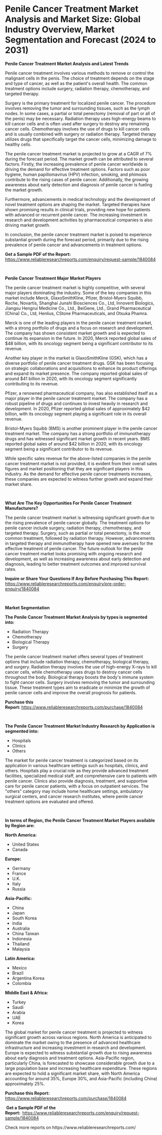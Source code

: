 <p><h1>Penile Cancer Treatment Market Analysis and Market Size: Global Industry Overview, Market Segmentation and Forecast (2024 to 2031)</h1></p><p><strong>Penile Cancer Treatment Market Analysis and Latest Trends</strong></p>
<p><p>Penile cancer treatment involves various methods to remove or control the malignant cells in the penis. The choice of treatment depends on the stage and type of cancer, as well as the patient's overall health. The common treatment options include surgery, radiation therapy, chemotherapy, and targeted therapy.</p><p>Surgery is the primary treatment for localized penile cancer. The procedure involves removing the tumor and surrounding tissues, such as the lymph nodes. In some cases, a partial or total penectomy (removal of part or all of the penis) may be necessary. Radiation therapy uses high-energy beams to kill cancer cells and is often used after surgery to destroy any remaining cancer cells. Chemotherapy involves the use of drugs to kill cancer cells and is usually combined with surgery or radiation therapy. Targeted therapy utilizes drugs that specifically target the cancer cells, minimizing damage to healthy cells.</p><p>The penile cancer treatment market is projected to grow at a CAGR of 7% during the forecast period. The market growth can be attributed to several factors. Firstly, the increasing prevalence of penile cancer worldwide is driving the demand for effective treatment options. Factors such as poor hygiene, human papillomavirus (HPV) infection, smoking, and phimosis contribute to the rising cases of penile cancer. Additionally, the growing awareness about early detection and diagnosis of penile cancer is fueling the market growth.</p><p>Furthermore, advancements in medical technology and the development of novel treatment options are shaping the market. Targeted therapies have shown promising results in clinical trials, providing new hope for patients with advanced or recurrent penile cancer. The increasing investment in research and development activities by pharmaceutical companies is also driving market growth.</p><p>In conclusion, the penile cancer treatment market is poised to experience substantial growth during the forecast period, primarily due to the rising prevalence of penile cancer and advancements in treatment options.</p></p>
<p><strong>Get a Sample PDF of the Report:&nbsp;</strong> <a href="https://www.reliableresearchreports.com/enquiry/request-sample/1840084">https://www.reliableresearchreports.com/enquiry/request-sample/1840084</a></p>
<p>&nbsp;</p>
<p><strong>Penile Cancer Treatment Major Market Players</strong></p>
<p><p>The penile cancer treatment market is highly competitive, with several major players dominating the industry. Some of the key companies in this market include Merck, GlaxoSmithKline, Pfizer, Bristol-Myers Squibb, Roche, Novartis, Shanghai Junshi Biosciences Co., Ltd, Innovent Biologics, Jiangsu Hengrui Medicine Co., Ltd., BeiGene, Ltd., Grand Pharmaceutical (China) Co., Ltd, Henlius, CStone Pharmaceuticals, and Otsuka Phamra.</p><p>Merck is one of the leading players in the penile cancer treatment market, with a strong portfolio of drugs and a focus on research and development. The company has shown consistent market growth and is expected to continue its expansion in the future. In 2020, Merck reported global sales of $48 billion, with its oncology segment being a significant contributor to its revenue.</p><p>Another key player in the market is GlaxoSmithKline (GSK), which has a diverse portfolio of penile cancer treatment drugs. GSK has been focusing on strategic collaborations and acquisitions to enhance its product offerings and expand its market presence. The company reported global sales of around $41 billion in 2020, with its oncology segment significantly contributing to its revenue.</p><p>Pfizer, a renowned pharmaceutical company, has also established itself as a major player in the penile cancer treatment market. The company has a robust pipeline of drugs and continues to invest heavily in research and development. In 2020, Pfizer reported global sales of approximately $42 billion, with its oncology segment playing a significant role in its overall revenue.</p><p>Bristol-Myers Squibb (BMS) is another prominent player in the penile cancer treatment market. The company has a strong portfolio of immunotherapy drugs and has witnessed significant market growth in recent years. BMS reported global sales of around $42 billion in 2020, with its oncology segment being a significant contributor to its revenue.</p><p>While specific sales revenue for the above-listed companies in the penile cancer treatment market is not provided, it is evident from their overall sales figures and market positioning that they are significant players in this industry. As the demand for effective penile cancer treatments increases, these companies are expected to witness further growth and expand their market share.</p></p>
<p>&nbsp;</p>
<p><strong>What Are The Key Opportunities For Penile Cancer Treatment Manufacturers?</strong></p>
<p><p>The penile cancer treatment market is witnessing significant growth due to the rising prevalence of penile cancer globally. The treatment options for penile cancer include surgery, radiation therapy, chemotherapy, and targeted therapy. Surgery, such as partial or total penectomy, is the most common treatment, followed by radiation therapy. However, advancements in targeted therapy and immunotherapy have opened new avenues for the effective treatment of penile cancer. The future outlook for the penile cancer treatment market looks promising with ongoing research and development, as well as increasing awareness about early detection and diagnosis, leading to better treatment outcomes and improved survival rates.</p></p>
<p><strong>Inquire or Share Your Questions If Any Before Purchasing This Report:</strong> <a href="https://www.reliableresearchreports.com/enquiry/pre-order-enquiry/1840084">https://www.reliableresearchreports.com/enquiry/pre-order-enquiry/1840084</a></p>
<p>&nbsp;</p>
<p><strong>Market Segmentation</strong></p>
<p><strong>The Penile Cancer Treatment Market Analysis by types is segmented into:</strong></p>
<p><ul><li>Radiation Therapy</li><li>Chemotherapy</li><li>Biological Therapy</li><li>Surgery</li></ul></p>
<p><p>The penile cancer treatment market offers several types of treatment options that include radiation therapy, chemotherapy, biological therapy, and surgery. Radiation therapy involves the use of high-energy X-rays to kill cancer cells, while chemotherapy uses drugs to destroy cancer cells throughout the body. Biological therapy boosts the body's immune system to fight cancer cells. Surgery involves removing the tumor and surrounding tissue. These treatment types aim to eradicate or minimize the growth of penile cancer cells and improve the overall prognosis for patients.</p></p>
<p><strong>Purchase this Report:&nbsp;</strong><a href="https://www.reliableresearchreports.com/purchase/1840084">https://www.reliableresearchreports.com/purchase/1840084</a></p>
<p>&nbsp;</p>
<p><strong>The Penile Cancer Treatment Market Industry Research by Application is segmented into:</strong></p>
<p><ul><li>Hospitals</li><li>Clinics</li><li>Others</li></ul></p>
<p><p>The market for penile cancer treatment is categorized based on its application in various healthcare settings such as hospitals, clinics, and others. Hospitals play a crucial role as they provide advanced treatment facilities, specialized medical staff, and comprehensive care to patients with penile cancer. Clinics also provide diagnosis, treatment, and supportive care for penile cancer patients, with a focus on outpatient services. The "others" category may include home healthcare settings, ambulatory surgical centers, and cancer research institutes, where penile cancer treatment options are evaluated and offered.</p></p>
<p>&nbsp;</p>
<p><strong>In terms of Region, the Penile Cancer Treatment Market Players available by Region are:</strong></p>
<p>
    <p> <strong> North America: </strong>
        <ul>
            <li>United States</li>
            <li>Canada</li>
        </ul>
        </p> 
    <p> <strong> Europe: </strong>
        <ul>
            <li>Germany</li>
            <li>France</li>
            <li>U.K.</li>
            <li>Italy</li>
            <li>Russia</li>
        </ul>
        </p> 
    <p> <strong> Asia-Pacific: </strong>
        <ul>
            <li>China</li>
            <li>Japan</li>
            <li>South Korea</li>
            <li>India</li>
            <li>Australia</li>
            <li>China Taiwan</li>
            <li>Indonesia</li>
            <li>Thailand</li>
            <li>Malaysia</li>
        </ul>
        </p> 
    <p> <strong> Latin America: </strong>
        <ul>
            <li>Mexico</li>
            <li>Brazil</li>
            <li>Argentina Korea</li>
            <li>Colombia</li>
        </ul>
        </p> 
    <p> <strong> Middle East & Africa: </strong>
        <ul>
            <li>Turkey</li>
            <li>Saudi</li>
            <li>Arabia</li>
            <li>UAE</li>
            <li>Korea</li>
        </ul>
    </p>
    </p>
<p><p>The global market for penile cancer treatment is projected to witness significant growth across various regions. North America is anticipated to dominate the market owing to the presence of advanced healthcare infrastructure and increasing investment in research and development. Europe is expected to witness substantial growth due to rising awareness about early diagnosis and treatment options. Asia-Pacific region, particularly China, is forecasted to showcase considerable growth due to a large population base and increasing healthcare expenditure. These regions are expected to hold a significant market share, with North America accounting for around 35%, Europe 30%, and Asia-Pacific (including China) approximately 25%.</p></p>
<p><strong>Purchase this Report: </strong><a href="https://www.reliableresearchreports.com/purchase/1840084">https://www.reliableresearchreports.com/purchase/1840084</a></p>
<p>&nbsp;<strong>Get a Sample PDF of the Report:&nbsp;&nbsp;</strong><a href="https://www.reliableresearchreports.com/enquiry/request-sample/1840084">https://www.reliableresearchreports.com/enquiry/request-sample/1840084</a></p>
<p><strong></strong></p>
<p>Check more reports on https://www.reliableresearchreports.com/</p>